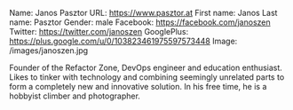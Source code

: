Name: Janos Pasztor
URL: https://www.pasztor.at
First name: Janos
Last name: Pasztor
Gender: male
Facebook: https://facebook.com/janoszen
Twitter: https://twitter.com/janoszen
GooglePlus: https://plus.google.com/u/0/103823461975597573448
Image: /images/janoszen.jpg

Founder of the Refactor Zone, DevOps engineer and education enthusiast. Likes to tinker with technology and combining 
seemingly unrelated parts to form a completely new and innovative solution. In his free time, he is a hobbyist 
climber and photographer.
